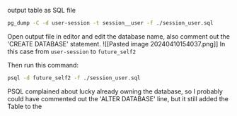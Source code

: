 output table as SQL file
```bash
pg_dump -C -d user-session -t session__user -f ./session_user.sql
```

Open output file in editor and edit the database name, also comment out the
'CREATE DATABASE' statement.
![[Pasted image 20240410154037.png]]
In this case from `user-session` to `future_self2`

Then run this command:
```bash
psql -d future_self2 -f ./session_user.sql 
```
PSQL complained about lucky already owning the database, so I probably could have commented out the 'ALTER DATABASE' line, but it still added the Table to the

